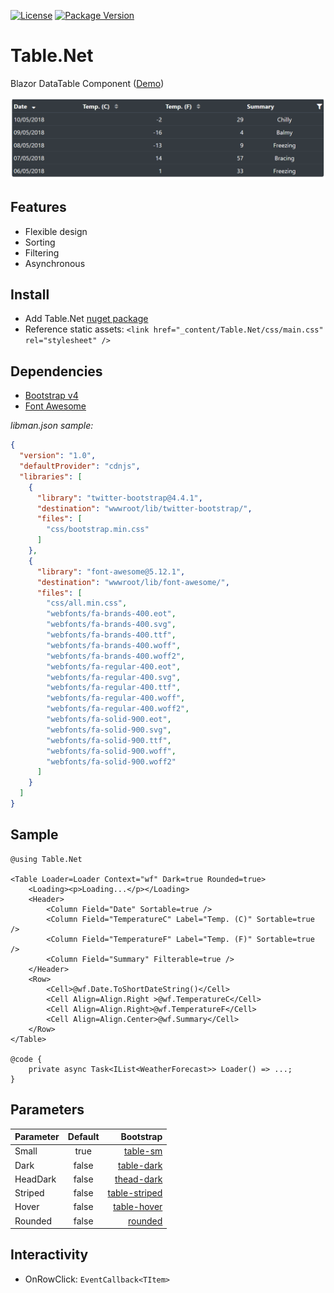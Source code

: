 [![License](https://img.shields.io/github/license/BlazorExtensions/Storage.svg?longCache=true&style=flat-square)](https://github.com/pablofrommars/TableNet/blob/master/LICENSE)
[![Package Version](https://img.shields.io/badge/nuget-v1.0.1-blue.svg?longCache=true&style=flat-square)](https://www.nuget.org/packages/Table.Net/1.0.1)

# Table.Net

Blazor DataTable Component ([Demo](https://pablofrommars.github.io/covid19))

![example](Demo/wwwroot/img/example.png)

## Features

* Flexible design
* Sorting
* Filtering
* Asynchronous

## Install

* Add Table.Net [nuget package](https://www.nuget.org/packages/Table.Net)
* Reference static assets: ```<link href="_content/Table.Net/css/main.css" rel="stylesheet" />```

## Dependencies

* [Bootstrap v4](https://getbootstrap.com/)
* [Font Awesome](https://fontawesome.com/)

*libman.json sample:*
```json
{
  "version": "1.0",
  "defaultProvider": "cdnjs",
  "libraries": [
    {
      "library": "twitter-bootstrap@4.4.1",
      "destination": "wwwroot/lib/twitter-bootstrap/",
      "files": [
        "css/bootstrap.min.css"
      ]
    },
    {
      "library": "font-awesome@5.12.1",
      "destination": "wwwroot/lib/font-awesome/",
      "files": [
        "css/all.min.css",
        "webfonts/fa-brands-400.eot",
        "webfonts/fa-brands-400.svg",
        "webfonts/fa-brands-400.ttf",
        "webfonts/fa-brands-400.woff",
        "webfonts/fa-brands-400.woff2",
        "webfonts/fa-regular-400.eot",
        "webfonts/fa-regular-400.svg",
        "webfonts/fa-regular-400.ttf",
        "webfonts/fa-regular-400.woff",
        "webfonts/fa-regular-400.woff2",
        "webfonts/fa-solid-900.eot",
        "webfonts/fa-solid-900.svg",
        "webfonts/fa-solid-900.ttf",
        "webfonts/fa-solid-900.woff",
        "webfonts/fa-solid-900.woff2"
      ]
    }
  ]
}
```

## Sample

```razor
@using Table.Net

<Table Loader=Loader Context="wf" Dark=true Rounded=true>
    <Loading><p>Loading...</p></Loading>
    <Header>
        <Column Field="Date" Sortable=true />
        <Column Field="TemperatureC" Label="Temp. (C)" Sortable=true />
        <Column Field="TemperatureF" Label="Temp. (F)" Sortable=true />
        <Column Field="Summary" Filterable=true />
    </Header>
    <Row>
        <Cell>@wf.Date.ToShortDateString()</Cell>
        <Cell Align=Align.Right >@wf.TemperatureC</Cell>
        <Cell Align=Align.Right>@wf.TemperatureF</Cell>
        <Cell Align=Align.Center>@wf.Summary</Cell>
    </Row>
</Table>

@code {
    private async Task<IList<WeatherForecast>> Loader() => ...;
}
```

## Parameters

| Parameter | Default | Bootstrap |
|:----------|:-------:|----------:|
|Small|true|[table-sm](https://getbootstrap.com/docs/4.4/content/tables/#small-table)|
|Dark|false|[table-dark](https://getbootstrap.com/docs/4.4/content/tables/#examples)|
|HeadDark|false|[thead-dark](https://getbootstrap.com/docs/4.4/content/tables/#table-head-options)|
|Striped|false|[table-striped](https://getbootstrap.com/docs/4.4/content/tables/#striped-rows)|
|Hover|false|[table-hover](https://getbootstrap.com/docs/4.4/content/tables/#hoverable-rows)|
|Rounded|false|[rounded](https://getbootstrap.com/docs/4.4/utilities/borders/#border-radius)|

## Interactivity

* OnRowClick: ```EventCallback<TItem>```


